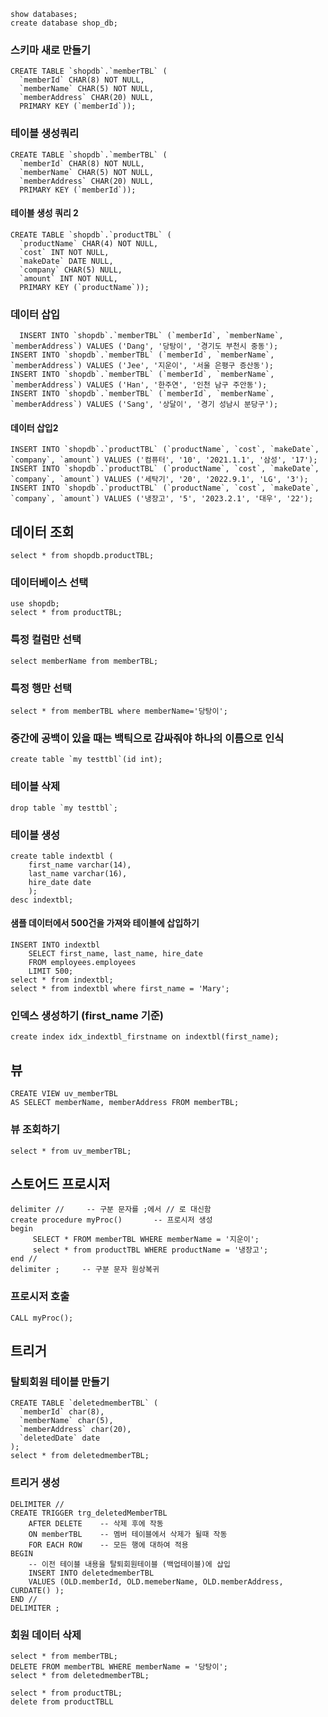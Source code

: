```
show databases;
create database shop_db;
```

### 스키마 새로 만들기
```
CREATE TABLE `shopdb`.`memberTBL` (
  `memberId` CHAR(8) NOT NULL,
  `memberName` CHAR(5) NOT NULL,
  `memberAddress` CHAR(20) NULL,
  PRIMARY KEY (`memberId`));
```

### 테이블 생성쿼리
```
CREATE TABLE `shopdb`.`memberTBL` (
  `memberId` CHAR(8) NOT NULL,
  `memberName` CHAR(5) NOT NULL,
  `memberAddress` CHAR(20) NULL,
  PRIMARY KEY (`memberId`));
```
#### 테이블 생성 쿼리 2
```
CREATE TABLE `shopdb`.`productTBL` (
  `productName` CHAR(4) NOT NULL,
  `cost` INT NOT NULL,
  `makeDate` DATE NULL,
  `company` CHAR(5) NULL,
  `amount` INT NOT NULL,
  PRIMARY KEY (`productName`));
```

### 데이터 삽입
```
  INSERT INTO `shopdb`.`memberTBL` (`memberId`, `memberName`, `memberAddress`) VALUES ('Dang', '당탕이', '경기도 부천시 중동');
INSERT INTO `shopdb`.`memberTBL` (`memberId`, `memberName`, `memberAddress`) VALUES ('Jee', '지운이', '서울 은평구 증산동');
INSERT INTO `shopdb`.`memberTBL` (`memberId`, `memberName`, `memberAddress`) VALUES ('Han', '한주연', '인천 남구 주안동');
INSERT INTO `shopdb`.`memberTBL` (`memberId`, `memberName`, `memberAddress`) VALUES ('Sang', '상달이', '경기 성남시 분당구');
```

#### 데이터 삽입2
```
INSERT INTO `shopdb`.`productTBL` (`productName`, `cost`, `makeDate`, `company`, `amount`) VALUES ('컴퓨터', '10', '2021.1.1', '삼성', '17');
INSERT INTO `shopdb`.`productTBL` (`productName`, `cost`, `makeDate`, `company`, `amount`) VALUES ('세탁기', '20', '2022.9.1', 'LG', '3');
INSERT INTO `shopdb`.`productTBL` (`productName`, `cost`, `makeDate`, `company`, `amount`) VALUES ('냉장고', '5', '2023.2.1', '대우', '22');
```

## 데이터 조회
```
select * from shopdb.productTBL;
```

### 데이터베이스 선택
```
use shopdb;
select * from productTBL;
```
### 특정 컬럼만 선택 
```
select memberName from memberTBL;
```

### 특정 행만 선택
```
select * from memberTBL where memberName='당탕이';
```
### 중간에 공백이 있을 때는 백틱으로 감싸줘야 하나의 이름으로 인식
```
create table `my testtbl`(id int);
```

### 테이블 삭제
```
drop table `my testtbl`;
```
### 테이블 생성
```
create table indextbl (
	first_name varchar(14),
    last_name varchar(16),
    hire_date date
	);
desc indextbl;
```
#### 샘플 데이터에서 500건을 가져와 테이블에 삽입하기 
```
INSERT INTO indextbl 
	SELECT first_name, last_name, hire_date 
    FROM employees.employees 
    LIMIT 500;
select * from indextbl;
select * from indextbl where first_name = 'Mary';
```

### 인덱스 생성하기 (first_name 기준)
```
create index idx_indextbl_firstname on indextbl(first_name); 
```
## 뷰
```
CREATE VIEW uv_memberTBL
AS SELECT memberName, memberAddress FROM memberTBL;
```
### 뷰 조회하기
```
select * from uv_memberTBL;
```

## 스토어드 프로시저
```
delimiter //	 -- 구분 문자를 ;에서 // 로 대신함
create procedure myProc() 		-- 프로시저 생성
begin
	 SELECT * FROM memberTBL WHERE memberName = '지운이';
	 select * from productTBL WHERE productName = '냉장고';
end //
delimiter ; 	-- 구분 문자 원상복귀
```
### 프로시저 호출
```
CALL myProc();
```

## 트리거 

### 탈퇴회원 테이블 만들기
```
CREATE TABLE `deletedmemberTBL` (
  `memberId` char(8),
  `memberName` char(5),
  `memberAddress` char(20),
  `deletedDate` date
);
select * from deletedmemberTBL;
```

### 트리거 생성
```
DELIMITER //
CREATE TRIGGER trg_deletedMemberTBL
	AFTER DELETE 	-- 삭제 후에 작동
    ON memberTBL	-- 멤버 테이블에서 삭제가 될때 작동
    FOR EACH ROW	-- 모든 행에 대하여 적용
BEGIN
	-- 이전 테이블 내용을 탈퇴회원테이블 (백업테이블)에 삽입
	INSERT INTO deletedmemberTBL
	VALUES (OLD.memberId, OLD.memeberName, OLD.memberAddress, CURDATE() );
END // 
DELIMITER ;
```

### 회원 데이터 삭제
```
select * from memberTBL;
DELETE FROM memberTBL WHERE memberName = '당탕이';
select * from deletedmemberTBL;

select * from productTBL;
delete from productTBLL 
```